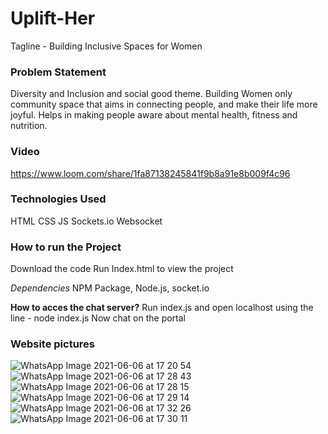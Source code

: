 # Uplift-Her
Tagline - Building Inclusive Spaces for Women

### Problem Statement
Diversity and Inclusion and social good theme.
Building Women only community space that aims in connecting people, and make their life more joyful. Helps in making people aware about mental health, fitness and nutrition.

### Video 
https://www.loom.com/share/1fa87138245841f9b8a91e8b009f4c96

### Technologies Used
HTML
CSS
JS
Sockets.io
Websocket

### How to run the Project 
Download the code 
Run Index.html to view the project

*Dependencies* 
NPM Package, Node.js, socket.io

**How to acces the chat server?**
Run index.js and open localhost using the line - node index.js
Now chat on the portal

### Website pictures

![WhatsApp Image 2021-06-06 at 17 20 54](https://user-images.githubusercontent.com/43770452/120924730-b2423200-c6f2-11eb-96be-e3d5a35c4c36.jpeg)
![WhatsApp Image 2021-06-06 at 17 28 43](https://user-images.githubusercontent.com/43770452/120924722-a35b7f80-c6f2-11eb-86c6-1774a9646a82.jpeg)
![WhatsApp Image 2021-06-06 at 17 28 15](https://user-images.githubusercontent.com/43770452/120924720-a22a5280-c6f2-11eb-9e19-5f62e7906616.jpeg)
![WhatsApp Image 2021-06-06 at 17 29 14](https://user-images.githubusercontent.com/43770452/120924704-9179dc80-c6f2-11eb-8f2f-355cf1cccd6a.jpeg)
![WhatsApp Image 2021-06-06 at 17 32 26](https://user-images.githubusercontent.com/43770452/120924886-925f3e00-c6f3-11eb-943a-cce64d014f13.jpeg)
![WhatsApp Image 2021-06-06 at 17 30 11](https://user-images.githubusercontent.com/43770452/120924708-9343a000-c6f2-11eb-9742-fe7143847ad1.jpeg)
